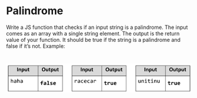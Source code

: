 # Palindrome
Write a JS function that checks if an input string is a palindrome.
The input comes as an array with a single string element.
The output is the return value of your function. 
It should be true if the string is a palindrome and false if it’s not.
Example:

# ![Examples](example.png)
